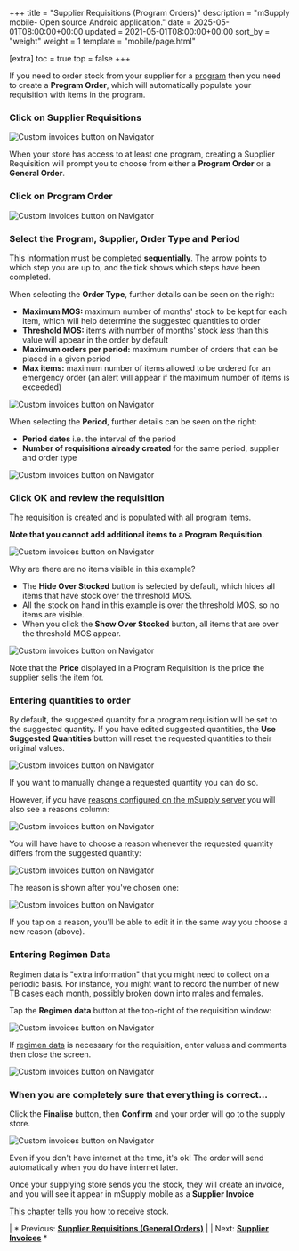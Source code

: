+++
title = "Supplier Requisitions (Program Orders)"
description = "mSupply mobile- Open source Android application."
date = 2025-05-01T08:00:00+00:00
updated = 2021-05-01T08:00:00+00:00
sort_by = "weight"
weight = 1
template = "mobile/page.html"

[extra]
toc = true
top = false
+++



If you need to order stock from your supplier for a [program](https://docs.msupply.org.nz/items:programs) then you need to create a **Program Order**, which will automatically populate your requisition with items in the program.

### Click on Supplier Requisitions

![Custom invoices button on Navigator](/mobile/images/supplier_requisitions.png)

When your store has access to at least one program, creating a Supplier Requisition will prompt you to choose from either a **Program Order** or a **General Order**.

### Click on Program Order

![Custom invoices button on Navigator](/mobile/images/supplier_program_order.png)

### Select the Program, Supplier, Order Type and Period

This information must be completed **sequentially**. The arrow points to which step you are up to, and the tick shows which steps have been completed.

When selecting the **Order Type**, further details can be seen on the right:

  * **Maximum MOS:** maximum number of months' stock to be kept for each item, which will help determine the suggested quantities to order
  * **Threshold MOS:** items with number of months' stock *less* than this value will appear in the order by default
  * **Maximum orders per period:** maximum number of orders that can be placed in a given period
  * **Max items:** maximum number of items allowed to be ordered for an emergency order (an alert will appear if the maximum number of items is exceeded)

![Custom invoices button on Navigator](/mobile/images/supplier_requisition_select_type.png)

When selecting the **Period**, further details can be seen on the right:

  * **Period dates** i.e. the interval of the period
  * **Number of requisitions already created** for the same period, supplier and order type

![Custom invoices button on Navigator](/mobile/images/supplier_requisitions_type2.png)

### Click OK and review the requisition

The requisition is created and is populated with all program items. 

**Note that you cannot add additional items to a Program Requisition.**

![Custom invoices button on Navigator](/mobile/images/supplier_review_requisitions.png)

Why are there are no items visible in this example?

  * The **Hide Over Stocked** button is selected by default, which hides all items that have stock over the threshold MOS.
  * All the stock on hand in this example is over the threshold MOS, so no items are visible.
  * When you click the **Show Over Stocked** button, all items that are over the threshold MOS appear.

![Custom invoices button on Navigator](/mobile/images/supplier_review_requisitions2.png)

Note that the **Price** displayed in a Program Requisition is the price the supplier sells the item for.

### Entering quantities to order

By default, the suggested quantity for a program requisition will be set to the suggested quantity. If you have edited suggested quantities, the **Use Suggested Quantities** button will reset the requested quantities to their original values.

![Custom invoices button on Navigator](/mobile/images/supplier_requisitions_entering_quantity.png)

If you want to manually change a requested quantity you can do so.

However, if you have [reasons configured on the mSupply server](https://docs.msupply.org.nz/preferences:options) you will also see a reasons column: 

![Custom invoices button on Navigator](/mobile/images/supplier_requisitions_entering_quantity2.png)

You will have have to choose a reason whenever the requested quantity differs from the suggested quantity:

![Custom invoices button on Navigator](/mobile/images/supplier_requisitions_entering_quantity3.png)

The reason is shown after you've chosen one:

![Custom invoices button on Navigator](/mobile/images/supplier_requisitions_entering_quantity4.png)

If you tap on a reason, you'll be able to edit it in the same way you choose a new reason (above).

### Entering Regimen Data

Regimen data is "extra information" that you might need to collect on a periodic basis.
For instance, you might want to record the number of new TB cases each month, possibly broken down into males and females.

Tap the **Regimen data** button at the top-right of the requisition window:

![Custom invoices button on Navigator](/mobile/images/supplier_requisition_regimen_data.png)

If [regimen data](https://docs.msupply.org.nz/items:programs) is necessary for the requisition, enter values and comments then close the screen.

![Custom invoices button on Navigator](/mobile/images/supplier_requisition_regimen_data2.png)

### When you are completely sure that everything is correct...

Click the **Finalise** button, then **Confirm** and your order will go to the supply store. 

![Custom invoices button on Navigator](/mobile/images/supplier_requisition_finalise.png)

Even if you don't have internet at the time, it's ok! The order will send automatically when you do have internet later.          

Once your supplying store sends you the stock, they will create an invoice, and you will see it appear in mSupply mobile as a **Supplier Invoice**

[This chapter](/en:mobile:user_guide:supplier_invoices) tells you how to receive stock.

|  *  Previous:  **[Supplier Requisitions (General Orders)](/en:mobile:user_guide:supplier_requisitions)** | | Next: **[Supplier Invoices](/en:mobile:user_guide:supplier_invoices)** *  

